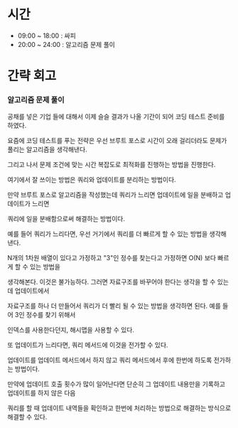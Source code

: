 # 시간

- 09:00 ~ 18:00 : 싸피
- 20:00 ~ 24:00 : 알고리즘 문제 풀이

# 간략 회고

### 알고리즘 문제 풀이

공채를 넣은 기업 들에 대해서 이제 슬슬 결과가 나올 기간이 되어 코딩 테스트 준비를 하였다.

요즘에 코딩 테스트를 푸는 전략은 우선 브루트 포스로 시간이 오래 걸리더라도 문제가 풀리는 알고리즘을 생각해낸다.

그리고 나서 문제 조건에 맞는 시간 복잡도로 최적화를 진행하는 방법을 진행한다.

여기에서 잘 쓰이는 방법은 쿼리와 업데이트를 분리하는 방법이다.

만약 브루트 포스로 알고리즘을 작성했는데 쿼리가 느리면 업데이트에 일을 분배하고 업데이트가 느리면

쿼리에 일을 분배함으로써 해결하는 방법이다.

예를 들어 쿼리가 느리다면, 우선 거기에서 쿼리를 더 빠르게 할 수 있는 방법을 생각해낸다.

N개의 1차원 배열이 있다고 가정하고 "3"인 정수를 찾는다고 가정하면 O(N) 보다 빠르게 할 수 있는 방법을

생각해본다. 이것은 불가능하다. 그러면 자료구조를 바꾸어야 한다는 생각을 할 수 있는데 업데이트에서

자료구조를 하나 더 만들어서 쿼리가 더 빨리 될 수 있는 방법을 생각하면 된다. 예를 들어 3인 정수를 찾기 위해서

인덱스를 사용한다던지, 해시맵을 사용할 수 있다.

또 업데이트가 느리다면, 쿼리 메서드에 이것을 전가할 수 있다.

업데이트를 업데이트 메서드에서 하지 않고 쿼리 메서드에서 후에 한번에 하도록 전가하는 방법이다.

만약에 업데이트 호출 횟수가 많이 일어난다면 단순히 그 업데이트 내용만을 기록하고 업데이트를 하지 않은 다음

쿼리를 할 때 업데이트 내역들을 확인하고 한번에 처리하는 방법으로 해결하는 방식으로 해결할 수 있다.